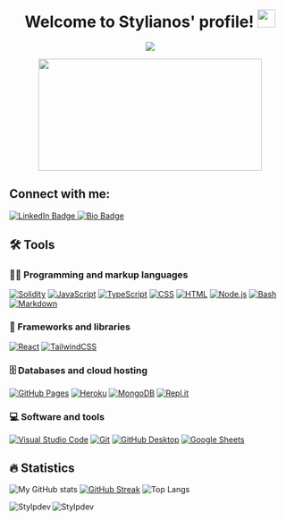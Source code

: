 <h1 align="center">
  Welcome to Stylianos' profile!
  <img src="https://media.giphy.com/media/hvRJCLFzcasrR4ia7z/giphy.gif" width="32">
</h1>

<p align="center">
<img src="https://readme-typing-svg.herokuapp.com/?lines=Penetration+tester;and+developer!&center=true&size=30">
</p>

<div align="center">
  <img src="https://media.giphy.com/media/dWesBcTLavkZuG35MI/giphy.gif" width="400" height="200"/>
</div>

## Connect with me:

<p>
<div id="badges">
  <a href="https://www.linkedin.com/in/stylianospapadakis/">
    <img src="https://img.shields.io/badge/LinkedIn-%230077B5.svg?&style=flat-square&logo=linkedin&logoColor=white" alt="LinkedIn Badge"/>
  </a>
    <a href="https://bio.site/stylianos">
    <img src="https://img.shields.io/badge/Bio-1de9b6.svg?style=flat-square&logo=linktree&logoColor=white" alt="Bio Badge"/>
  </a>
 </div> 
  

## 🛠️ Tools

### 👨‍💻 Programming and markup languages

<p>
        <a href="https://github.com/search?q=user%3AStylpdev+language%3ASolidity"><img alt="Solidity" src="https://img.shields.io/badge/Solidity-%231877F2.svg?logo=solidity&logoColor=white)"></a>
      <a href="https://github.com/search?q=user%3AStylpdev+language%3Ajavascript"><img alt="JavaScript" src="https://img.shields.io/badge/JavaScript-%23009639.svg?logo=javascript&logoColor=black"></a>
      <a href="https://github.com/search?q=user%3AStylpdev+language%3AtypeScript"><img alt="TypeScript" src="https://img.shields.io/badge/TypeScript-007ACC.svg?logo=typescript&logoColor=white"></a>
      <a href="https://github.com/search?q=user%3AStylpdev+language%3Acss"><img alt="CSS" src="https://img.shields.io/badge/CSS-%231DA1F2.svg?logo=css3&logoColor=white"></a>
    <a href="https://github.com/search?q=user%3AStylpdev+language%3Ahtml"><img alt="HTML" src="https://img.shields.io/badge/HTML-E34F26.svg?logo=html5&logoColor=white"></a>
      <a href="https://github.com/search?q=user%3AStylpdev+language%3Ajavascript"><img alt="Node.js" src="https://img.shields.io/badge/Node.js-43853D.svg?logo=node.js&logoColor=white"></a>
    <a href="https://github.com/search?q=user%3AStylpdev+language%3Acss"><img alt="Bash" src="https://img.shields.io/badge/Bash-121011.svg?logo=gnu-bash&logoColor=white"></a>
    <a href="https://github.com/search?q=user%3AStylpdev+language%3Amarkdown"><img alt="Markdown" src="https://img.shields.io/badge/Markdown-000000.svg?logo=markdown&logoColor=white"></a>
</p>

### 🧰 Frameworks and libraries

<p>
    <a href="#"><img alt="React" src="https://img.shields.io/badge/React-20232a.svg?logo=react&logoColor=%2361DAFB"></a>
    <a href="#"><img alt="TailwindCSS" src="https://img.shields.io/badge/tailwindcss-%2338B2AC.svg?logo=tailwind-css&logoColor=white"></a>
</p>

### 🗄️ Databases and cloud hosting

<p>
    <a href="#"><img alt="GitHub Pages" src="https://img.shields.io/badge/GitHub%20Pages-327FC7.svg?logo=github&logoColor=white"></a>
    <a href="#"><img alt="Heroku" src="https://img.shields.io/badge/Heroku-430098.svg?logo=heroku&logoColor=white"></a>
    <a href="#"><img alt="MongoDB" src ="https://img.shields.io/badge/MongoDB-4ea94b.svg?logo=mongodb&logoColor=white"></a>
    <a href="#"><img alt="Repl.it" src="https://img.shields.io/badge/Repl.it-0D101E.svg?logo=Replit&logoColor=white"></a>
</p>

### 💻 Software and tools

<p>
    <a href="#"><img alt="Visual Studio Code" src="https://img.shields.io/badge/Visual%20Studio%20Code-0078d7.svg?logo=visual-studio-code&logoColor=white"></a>
    <a href="#"><img alt="Git" src="https://img.shields.io/badge/Git-F05033.svg?logo=git&logoColor=white"></a>
    <a href="#"><img alt="GitHub Desktop" src="https://img.shields.io/badge/GitHub%20Desktop-8034A9.svg?logo=github&logoColor=white"></a>
    <a href="#"><img alt="Google Sheets" src="https://img.shields.io/badge/Sheets-34A853.svg?logo=google%20sheets&logoColor=white"></a>
</p>


## :fire: Statistics

![My GitHub stats](https://github-readme-stats.vercel.app/api?username=Stylpdev&show_icons=true&repo=github-readme-stats)
[![GitHub Streak](https://github-readme-streak-stats.herokuapp.com?user=Stylpdev)](https://git.io/streak-stats)
![Top Langs](https://github-readme-stats.vercel.app/api/top-langs/?username=Stylpdev&layout=compact)
<p><img align="left" src="https://github-readme-stats.vercel.app/api/top-langs?username=Stylpdev&show_icons=true&locale=en&layout=compact&count_private=true&langs_count=15" alt="Stylpdev" /></p>

<p>
<p align="left"> <img src="https://komarev.com/ghpvc/?username=Stylpdev&label=Profile%20views&color=0e75b6&style=flat" alt="Stylpdev" /> </p></p>
